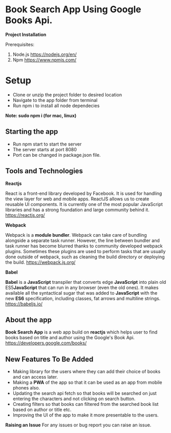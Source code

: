 # Book Search App Using Google Books Api.

**Project Installation**

  Prerequisites:
 1. Node.js  https://nodejs.org/en/
 2. Npm https://www.npmjs.com/

# Setup

 - Clone or unzip the project folder to desired location
 - Navigate to the app folder from terminal
 - Run npm i to install all node dependecies
 
 **Note: sudo npm i (for mac, linux)**

## Starting the app

 - Run npm start to start the server
 - The server starts at port 8080
 - Port can be changed in package.json file.


## Tools and Technologies

**Reactjs**

React is a front-end library developed by Facebook. It is used for handling the view layer for web and mobile apps. ReactJS allows us to create reusable UI components. It is currently one of the most popular JavaScript libraries and has a strong foundation and large community behind it.
https://reactjs.org/

**Webpack**

Webpack is a **module bundler**. Webpack can take care of bundling alongside a separate task runner. However, the line between bundler and task runner has become blurred thanks to community developed webpack plugins. Sometimes these plugins are used to perform tasks that are usually done outside of webpack, such as cleaning the build directory or deploying the build.
https://webpack.js.org/

**Babel**

**Babel** is a **JavaScript** transpiler that converts edge **JavaScript** into plain old ES5**JavaScript** that can run in any browser (even the old ones). It makes available all the syntactical sugar that was added to **JavaScript** with the new **ES6** specification, including classes, fat arrows and multiline strings.
https://babeljs.io/

## About the app

**Book Search App** is a web app build on **reactjs**  which helps user to find books based on title and author using the Google's Book Api. https://developers.google.com/books/

## New Features To Be Added

 - Making library for the users where they can add their choice of books and can access later.
 - Making a **PWA** of the app so that it can be used as an app from mobile phones also.
 - Updating the search api fetch so that books will be searched on just entering the characters and not clicking on search button.
 - Creating filters so that books can filtered from the searched book list based on author or title etc.
 - Improving the UI of the app to make it more presentable to the users.

**Raising an Issue**
For any issues or bug report you can raise an issue.



